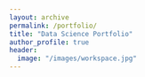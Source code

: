 ```yaml
---
layout: archive
permalink: /portfolio/
title: "Data Science Portfolio"
author_profile: true
header:
  image: "/images/workspace.jpg"
---
```

